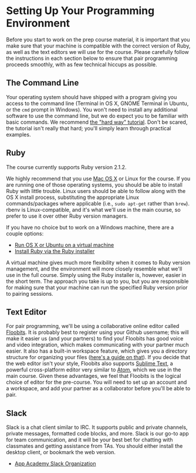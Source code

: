 # Setting Up Your Programming Environment

Before you start to work on the prep course material, it is important
that you make sure that your machine is compatible with the correct
version of Ruby, as well as the text editors we will use for the course.
Please carefully follow the instructions in each section below to ensure
that pair programming proceeds smoothly, with as few technical hiccups
as possible.

## The Command Line

Your operating system should have shipped with a program giving you
access to the command line (Terminal in OS X, GNOME Terminal in Ubuntu,
or the `cmd` prompt in Windows). You won't need to install any
additional software to use the command line, but we do expect you to be
familiar with basic commands. We recommend [the "hard way"
tutorial][cli-hardway]. Don't be scared, the tutorial isn't really that
hard; you'll simply learn through practical examples.

[cli-hardway]: http://cli.learncodethehardway.org/book/

## Ruby

The course currently supports Ruby version 2.1.2.

We highly recommend that you use [Mac OS X][osx-ruby-install] or Linux
for the course. If you are running one of those operating systems, you
should be able to install Ruby with little trouble. Linux users should
be able to follow along with the OS X install process, substituting the
appropriate Linux commands/packages where applicable (i.e., `sudo
apt-get` rather than `brew`). rbenv is Linux-compatible, and it's what
we'll use in the main course, so prefer to use it over other Ruby
version managers.

[osx-ruby-install]: http://github.com/appacademy/meta/setup/ruby.md

If you have no choice but to work on a Windows machine, there are a
couple options:

- [Run OS X or Ubuntu on a virtual machine][virtual-machines]
- [Install Ruby via the Ruby installer][ruby-installer-windows]

A virtual machine gives much more flexibility when it comes to Ruby
version management, and the environment will more closely resemble what
we'll use in the full course. Simply using the Ruby installer is,
however, easier in the short term. The approach you take is up to you,
but you are responsible for making sure that your machine can run the
specified Ruby version prior to pairing sessions.

[virtual-machines]: http://lifehacker.com/5204434/the-beginners-guide-to-creating-virtual-machines-with-virtualbox
[ruby-installer-windows]: http://rubyinstaller.org/

## Text Editor

For pair programming, we'll be using a collaborative online editor
called [Floobits][floobits]. It is probably best to register using your
Github username; this will make it easier us (and your partners) to find
you! Floobits has good voice and video integration, which makes
communicating with your partner much easier. It also has a built-in
workspace feature, which gives you a directory structure for organizing
your files ([here's a guide on that][floobits-setup]). If you decide
that the web editor isn't your style, Floobits also supports [Sublime
Text][sublime-text], a powerful cross-platform editor very similar to
[Atom][atom-editor], which we use in the main course.  Given these
advantages, we feel that Floobits is the logical choice of editor for
the pre-course. You will need to set up an account and a workspace, and
add your partner as a collaborator before you'll be able to pair.

[floobits]: http://www.floobits.com/
[floobits-setup]: ./floobits/
[sublime-text]: http://www.sublimetext.com/
[atom-editor]: https://atom.io/

## Slack

Slack is a chat client similar to IRC. It supports public and private
channels, private messages, formatted code blocks, and more. Slack is
our go-to app for team communication, and it will be your best bet for
chatting with classmates and getting assistance from TAs. You should
either install the desktop client, or bookmark the web version.

* [App Academy Slack Organization][aa-slack]

[aa-slack]: https://app-academy.slack.com/
